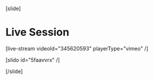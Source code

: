 [slide]
# Live Session

[live-stream videoId="345620593" playerType="vimeo" /]

[slido id="5faavvrx" /]

[/slide]